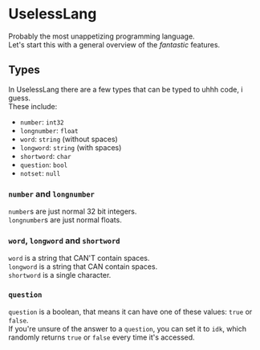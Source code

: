 # UselessLang
Probably the most unappetizing programming language.
<br>Let's start this with a general overview of the *fantastic* features.

## Types
In UselessLang there are a few types that can be typed to uhhh code, i guess.
<br>These include:
- `number`: `int32`
- `longnumber`: `float`
- `word`: `string` (without spaces)
- `longword`: `string` (with spaces)
- `shortword`: `char`
- `question`: `bool`
- `notset`: `null`

### `number` and `longnumber`
`number`s are just normal 32 bit integers.
<br>`longnumber`s are just normal floats.

### `word`, `longword` and `shortword`
`word` is a string that CAN'T contain spaces.
<br>`longword` is a string that CAN contain spaces.
<br>`shortword` is a single character.

### `question`
`question` is a boolean, that means it can have one of these values: `true` or `false`.
<br>If you're unsure of the answer to a `question`, you can set it to `idk`, which randomly returns `true` or `false` every time it's accessed.
